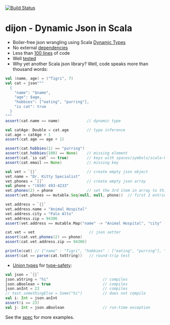 [![Build Status](https://travis-ci.org/pathikrit/dijon.png)](http://travis-ci.org/pathikrit/dijon)

dijon - Dynamic Json in Scala
=====
* Boiler-free json wrangling using Scala [Dynamic Types](http://www.scala-lang.org/api/2.10.3/index.html#scala.Dynamic)
* No external [dependencies](build.sbt)
* Less than [100 lines](src/main/scala/com/github/pathikrit/dijon/package.scala) of code
* Well [tested][1]
* Why yet another Scala json library? Well, code speaks more than thousand words:

```scala
val (name, age) = ("Tigri", 7)
val cat = json"""
  {
    "name": "$name",
    "age": $age,
    "hobbies": ["eating", "purring"],
    "is cat": true
  }
"""
assert(cat.name == name)            // dynamic type

val catAge: Double = cat.age        // type inference
cat.age = catAge + 1
assert(cat.age == age + 1)

assert(cat.hobbies(1) == "purring")
assert(cat.hobbies(100) == None)    // missing element
assert(cat.`is cat` == true)        // keys with spaces/symbols/scala-keywords need to be escaped with ticks
assert(cat.email == None)           // missing key

val vet = `{}`                      // create empty json object
vet.name = "Dr. Kitty Specialist"
vet.phones = `[]`                   // create empty json array
val phone = "(650) 493-4233"
vet.phones(2) = phone               // set the 3rd item in array to this phone
assert(vet.phones == mutable.Seq(null, null, phone))  // first 2 entries null

vet.address = `{}`
vet.address.name = "Animal Hospital"
vet.address.city = "Palo Alto"
vet.address.zip = 94306
assert(vet.address == mutable.Map("name" -> "Animal Hospital", "city" -> "Palo Alto", "zip" -> 94306))

cat.vet = vet                        // json setter
assert(cat.vet.phones(2) == phone)
assert(cat.vet.address.zip == 94306)

println(cat) // {"name" : "Tigri", "hobbies" : ["eating", "purring"], "vet" : {"address" : {"city" : "Palo Alto", "zip" : 94306, "name" : "Animal Hospital"}, "name" : "Dr. Kitty Specialist", "phones" : [null, null, "(650) 493-4233"]}, "is cat" : true, "age" : 8.0}
assert(cat == parse(cat.toString))   // round-trip test

```

* [Union types](src/main/scala/com/github/pathikrit/dijon/UnionType.scala) for [type-safety](src/main/scala/com/github/pathikrit/dijon/package.scala#L10):
```scala
val json = `{}`
json.aString = "hi"                        // compiles
json.aBoolean = true                       // compiles
json.anInt = 23                            // compiles
// test.somethingElse = Some("hi")         // does not compile
val i: Int = json.anInt
assert(i == 23)
val j: Int = json.aBoolean                 // run-time exception
```

See the [spec][1] for more examples.


[1]: src/test/scala/com/github/pathikrit/dijon/DijonSpec.scala
